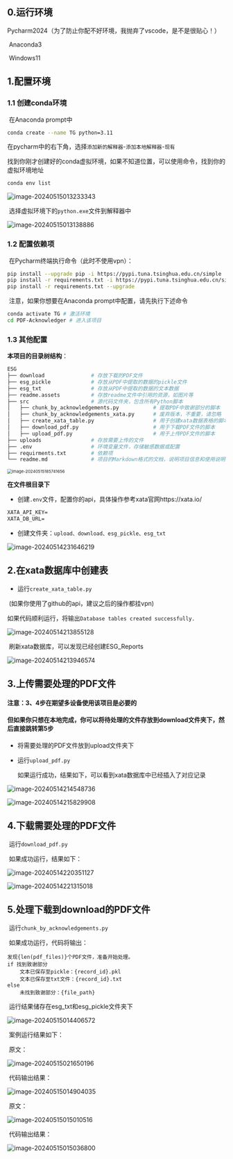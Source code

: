 ## 0.运行环境

​	Pycharm2024（为了防止你配不好环境，我抛弃了vscode，是不是很贴心！）

​	Anaconda3

​	Windows11

## 1.配置环境

### 1.1 创建conda环境

​	在Anaconda prompt中

```bash
conda create --name TG python=3.11
```

​	在pycharm中的右下角，选择`添加新的解释器`-`添加本地解释器`-`现有`

​	找到你刚才创建好的conda虚拟环境，如果不知道位置，可以使用命令，找到你的虚拟环境地址

```bash
conda env list
```

![image-20240515013233343](./readme.assets/image-20240515013233343.png)

​	选择虚拟环境下的`python.exe`文件到解释器中

![image-20240515013138886](./readme.assets/image-20240515013138886.png)

### 1.2 配置依赖项

​	在Pycharm终端执行命令（此时不使用vpn）：

```bash
pip install --upgrade pip -i https://pypi.tuna.tsinghua.edu.cn/simple
pip install -r requirements.txt -i https://pypi.tuna.tsinghua.edu.cn/simple
pip install -r requirements.txt --upgrade
```

​	注意，如果你想要在Anaconda prompt中配置，请先执行下述命令

```bash
conda activate TG # 激活环境
cd PDF-Acknowledger # 进入该项目
```

### 1.3 其他配置

**本项目的目录树结构**：

```bash
ESG
├── download               # 存放下载的PDF文件
├── esg_pickle             # 存放从PDF中提取的数据的pickle文件
├── esg_txt                # 存放从PDF中提取的数据的文本数据
├── readme.assets          # 存放readme文件中引用的资源，如图片等
├── src                    # 源代码文件夹，包含所有Python脚本
│   ├── chunk_by_acknowledgements.py           # 提取PDF中致谢部分的脚本
│   ├── chunk_by_acknowledgements_xata.py      # 废弃版本，不重要，请忽略
│   ├── create_xata_table.py                   # 用于创建xata数据表格的脚本
│   ├── download_pdf.py                        # 用于下载PDF文件的脚本
│   ├── upload_pdf.py                          # 用于上传PDF文件的脚本
├── uploads                # 存放需要上传的文件
├── .env                   # 环境变量文件，存储敏感数据或配置
├── requirments.txt        # 依赖项
└── readme.md              # 项目的Markdown格式的文档，说明项目信息和使用说明

```

<img src="./readme.assets/image-20240515185741656.png" alt="image-20240515185741656" style="zoom:67%;" />

 **在文件根目录下**

- 创建`.env`文件，配置你的api，具体操作参考xata官网https://xata.io/

```txt
XATA_API_KEY=
XATA_DB_URL=
```

- 创建文件夹：`upload、download、esg_pickle、esg_txt`

![image-20240514231646219](./readme.assets/image-20240514231646219.png)

## 2.在xata数据库中创建表

- 运行`create_xata_table.py` 

​	(如果你使用了github的api，建议之后的操作都挂vpn)

​	如果代码顺利运行，将输出`Database tables created successfully.`

![image-20240514213855128](./readme.assets/image-20240514213855128.png)

​	刷新xata数据库，可以发现已经创建ESG_Reports

![image-20240514213946574](./readme.assets/image-20240514213946574.png)

## 3.上传需要处理的PDF文件

#### **注意：3、4步在期望多设备使用该项目是必要的**

#### 但如果你只想在本地完成，你可以将待处理的文件存放到download文件夹下，然后直接跳转第5步

- 将需要处理的PDF文件放到upload文件夹下

- 运行`upload_pdf.py`

  如果运行成功，结果如下，可以看到xata数据库中已经插入了对应记录

![image-20240514214548736](./readme.assets/image-20240514214548736.png)

![image-20240514215829908](./readme.assets/image-20240514215829908.png)

## 4.下载需要处理的PDF文件

​	运行`download_pdf.py`

​	如果成功运行，结果如下：

![image-20240514220351127](./readme.assets/image-20240514220351127.png)

![image-20240514221315018](./readme.assets/image-20240514221315018.png)

## 5.处理下载到download的PDF文件

​	运行`chunk_by_acknowledgements.py`

​	如果成功运行，代码将输出：

```
发现{len(pdf_files)}个PDF文件，准备开始处理。
if 找到致谢部分
	文本已保存至pickle：{record_id}.pkl
	文本已保存至txt文件：{record_id}.txt
else 
	未找到致谢部分：{file_path}
```

​	运行结果储存在esg_txt和esg_pickle文件夹下

![image-20240515014406572](./readme.assets/image-20240515014406572.png)

​	案例运行结果如下：

​	原文：

![image-20240515021650196](./readme.assets/image-20240515021650196.png)

​	代码输出结果：

![image-20240515014904035](./readme.assets/image-20240515014904035.png)

​	原文：

![image-20240515015010516](./readme.assets/image-20240515015010516.png)

​	代码输出结果：

![image-20240515015036800](./readme.assets/image-20240515015036800.png)
